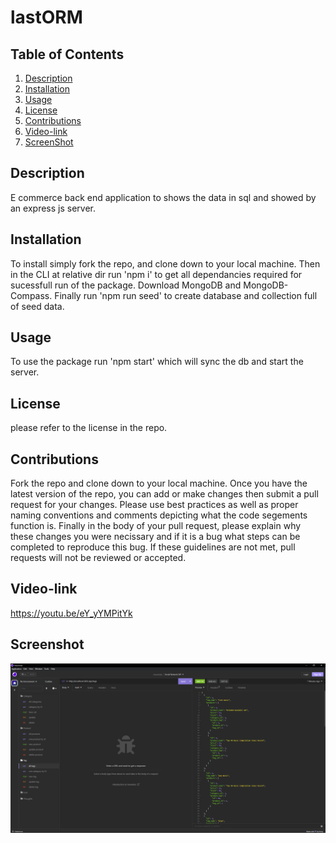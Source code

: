 # lastORM

## Table of Contents
1. [Description](#Discription)
2. [Installation](#Installation)
3. [Usage](#Usage)
4. [License ](#License )
5. [Contributions](#Contributions)
6. [Video-link](#video-link)
7. [ScreenShot](#ScreenShot)
## Description 

E commerce back end application to shows the data in sql and showed by an express js server.

## Installation

To install simply fork the repo, and clone down to your local machine. Then in the CLI at relative dir run 'npm i' to get all dependancies required for sucessfull run of the package. Download MongoDB and MongoDB-Compass. Finally run 'npm run seed' to create database and collection full of seed data.

## Usage

To use the package run 'npm start' which will sync the db and start the server.
## License 

please refer to the license in the repo.

## Contributions

Fork the repo and clone down to your local machine. Once you have the latest version of the repo, you can add or make changes then submit a pull request for your changes. Please use best practices as well as proper naming conventions and comments depicting what the code segements function is. Finally in the body of your pull request, please explain why these changes you were necissary and if it is a bug what steps can be completed to reproduce this bug. If these guidelines are not met, pull requests will not be reviewed or accepted.

## Video-link
https://youtu.be/eY_yYMPitYk


## Screenshot

![ScreenShot](https://github.com/eddieg00/lastORM/blob/main/assets/Screenshot%20(51).png)
